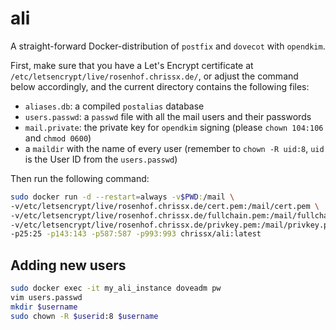 # ali

A straight-forward Docker-distribution of `postfix` and `dovecot` with
`opendkim`.

First, make sure that you have a Let's Encrypt certificate at
`/etc/letsencrypt/live/rosenhof.chrissx.de/`, or adjust the command below
accordingly, and the current directory contains the following files:

- `aliases.db`: a compiled `postalias` database
- `users.passwd`: a `passwd` file with all the mail users and their passwords
- `mail.private`: the private key for `opendkim` signing (please `chown 104:106`
  and `chmod 0600`)
- a `maildir` with the name of every user (remember to `chown -R uid:8`, `uid`
  is the User ID from the `users.passwd`)

Then run the following command:

```sh
sudo docker run -d --restart=always -v$PWD:/mail \
-v/etc/letsencrypt/live/rosenhof.chrissx.de/cert.pem:/mail/cert.pem \
-v/etc/letsencrypt/live/rosenhof.chrissx.de/fullchain.pem:/mail/fullchain.pem \
-v/etc/letsencrypt/live/rosenhof.chrissx.de/privkey.pem:/mail/privkey.pem \
-p25:25 -p143:143 -p587:587 -p993:993 chrissx/ali:latest
```

## Adding new users

```sh
sudo docker exec -it my_ali_instance doveadm pw
vim users.passwd
mkdir $username
sudo chown -R $userid:8 $username
```
